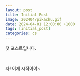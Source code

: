 ```yaml
---
layout: post
title: Initial Post
image: 202404/pikachu.gif
date: 2024-04-01 12:00:00 +1000
tags: [initial_post]
categories: cs
---
```

첫 포스트입니다. 

<br>

자! 이제 시작이야~ 
